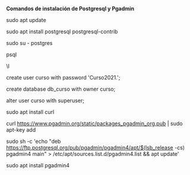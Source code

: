 **Comandos de instalación de Postgresql y Pgadmin**

sudo apt update

sudo apt install postgresql postgresql-contrib

sudo su - postgres

psql

\l

create user curso with password 'Curso2021.';

create database db_curso with owner curso;

alter user curso with superuser;

sudo apt install curl

curl https://www.pgadmin.org/static/packages_pgadmin_org.pub | sudo apt-key add

sudo sh -c 'echo "deb https://ftp.postgresql.org/pub/pgadmin/pgadmin4/apt/$(lsb_release -cs) pgadmin4 main" > /etc/apt/sources.list.d/pgadmin4.list && apt update'

sudo apt install pgadmin4
